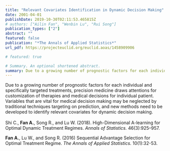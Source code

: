 ```yaml
---
title: "Relevant Covariates Identification in Dynamic Decision Making"
date: 2001-04-01
publishDate: 2019-10-30T02:11:53.465815Z
# authors: ["Ailin Fan", "Wenbin Lu", "Rui Song"]
publication_types: ["2"]
abstract: ""
featured: false
publication: "*The Annals of Applied Statistics*"
url_pdf: https://projecteuclid.org/euclid.aoas/1458909906

# featured: true

# Summary. An optional shortened abstract.
summary: Due to a growing number of prognostic factors for each individual and specifically targeted treatments, precision medicine draws attentions for customization of therapies and medical decisions for individual patient. Variables that are vital for medical decision making may be neglected by traditional techniques targeting on prediction, and new methods need to be developed to identify relevant covariates for dynamic decision making. <br/><br/>Shi C., Fan A., Song R., and Lu W. (2018). High-Dimensional A-learning for Optimal Dynamic Treatment Regimes. Annals of Statistics. 46(3):925–957. <br> Fan A., Lu W., and Song R. (2016) Sequential Advantage Selection for Optimal Treatment Regime. The Annals of Applied Statistics. 10(1):32-53.
---
```


Due to a growing number of prognostic factors for each individual and specifically targeted treatments, precision medicine draws attentions for customization of therapies and medical decisions for individual patient. Variables that are vital for medical decision making may be neglected by traditional techniques targeting on prediction, and new methods need to be developed to identify relevant covariates for dynamic decision making.
<br/><br/>
Shi C., **Fan A.**, Song R., and Lu W. (2018). High-Dimensional A-learning for Optimal Dynamic Treatment Regimes. *Annals of Statistics.* 46(3):925–957.

**Fan A.**, Lu W., and Song R. (2016) Sequential Advantage Selection for Optimal Treatment Regime.
*The Annals of Applied Statistics.* 10(1):32-53.